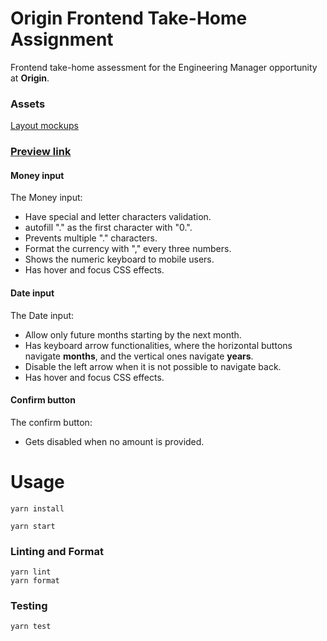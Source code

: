 # Origin Frontend Take-Home Assignment

Frontend take-home assessment for the Engineering Manager opportunity at **Origin**.

### Assets
[Layout mockups](https://www.figma.com/file/Axdg0WSJURcxp8Arq3gg9x/Take-Home-Assignment-v2)

### [Preview link](https://origin-snowy.vercel.app)

#### Money input

The Money input:

- Have special and letter characters validation.
- autofill "." as the first character with "0.".
- Prevents multiple "." characters.
- Format the currency with "," every three numbers.
- Shows the numeric keyboard to mobile users.
- Has hover and focus CSS effects.

#### Date input

The Date input:

- Allow only future months starting by the next month.
- Has keyboard arrow functionalities, where the horizontal buttons navigate **months**, and the vertical ones navigate **years**.
- Disable the left arrow when it is not possible to navigate back.
- Has hover and focus CSS effects.

#### Confirm button

The confirm button:

- Gets disabled when no amount is provided.

# Usage

```
yarn install
```

```
yarn start
```

### Linting and Format

```
yarn lint
yarn format
```

### Testing

```
yarn test
```
